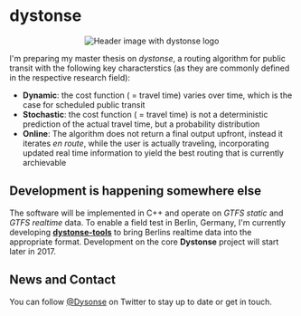 # dystonse
<p align="center">
  <img src="https://github.com/lenaschimmel/dystonse/blob/master/header_white.png?raw=true" alt="Header image with dystonse logo"/>
</p>

I'm preparing my master thesis on _dystonse_, a routing algorithm for public transit with the following key characterstics (as they are commonly defined in the respective research field):

 * __Dynamic__: the cost function ( = travel time) varies over time, which is the case for scheduled public transit
 * __Stochastic__: the cost function ( = travel time) is not a deterministic prediction of the actual travel time, but a probability distribution
 * __Online__: The algorithm does not return a final output upfront, instead it iterates _en route_, while the user is actually traveling, incorporating updated real time information to yield the best routing that is currently archievable

## Development is happening somewhere else
The software will be implemented in C++ and operate on _GTFS static_ and _GTFS realtime_ data. To enable a field test in Berlin, Germany, I'm currently developing **[dystonse-tools](https://github.com/lenaschimmel/dystonse-tools)** to bring Berlins realtime data into the appropriate format. Development on the core **Dystonse** project will start later in 2017.

## News and Contact
You can follow [@Dysonse](https://twitter.com/dystonse) on Twitter to stay up to date or get in touch.
